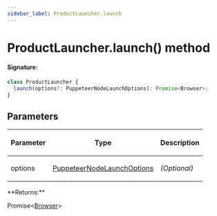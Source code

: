 ```yaml
---
sidebar_label: ProductLauncher.launch
---
```


# ProductLauncher.launch() method

#### Signature:

```typescript
class ProductLauncher {
  launch(options?: PuppeteerNodeLaunchOptions): Promise<Browser>;
}
```

## Parameters

<table><thead><tr><th>

Parameter

</th><th>

Type

</th><th>

Description

</th></tr></thead>
<tbody><tr><td>

options

</td><td>

[PuppeteerNodeLaunchOptions](./puppeteer.puppeteernodelaunchoptions.md)

</td><td>

_(Optional)_

</td></tr>
</tbody></table>
**Returns:**

Promise&lt;[Browser](./puppeteer.browser.md)&gt;
